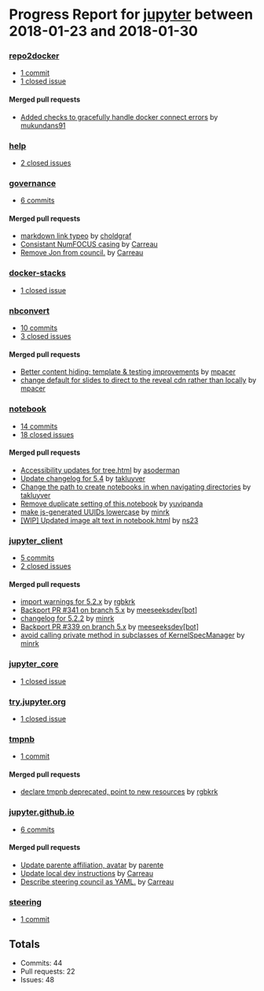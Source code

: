 # Progress Report for [jupyter](https://github.com/jupyter) between 2018-01-23 and 2018-01-30

### [repo2docker](https://github.com/jupyter/repo2docker)
-  [1 commit](https://github.com/jupyter/repo2docker/compare/master@%7B1516694400%7D...master@%7B1517299200%7D)
-  [1 closed issue](https://github.com/jupyter/repo2docker/issues?utf8=%E2%9C%93&q=is%3Aissue%20closed%3A2018-01-23..2018-01-30)

#### Merged pull requests
- [Added checks to gracefully handle docker connect errors](https://github.com/jupyter/repo2docker/pull/189) by [mukundans91](https://github.com/mukundans91)

### [help](https://github.com/jupyter/help)
-  [2 closed issues](https://github.com/jupyter/help/issues?utf8=%E2%9C%93&q=is%3Aissue%20closed%3A2018-01-23..2018-01-30)

### [governance](https://github.com/jupyter/governance)
-  [6 commits](https://github.com/jupyter/governance/compare/master@%7B1516694400%7D...master@%7B1517299200%7D)

#### Merged pull requests
- [markdown link typeo](https://github.com/jupyter/governance/pull/46) by [choldgraf](https://github.com/choldgraf)
- [Consistant NumFOCUS casing](https://github.com/jupyter/governance/pull/45) by [Carreau](https://github.com/Carreau)
- [Remove Jon from council.](https://github.com/jupyter/governance/pull/44) by [Carreau](https://github.com/Carreau)

### [docker-stacks](https://github.com/jupyter/docker-stacks)
-  [1 closed issue](https://github.com/jupyter/docker-stacks/issues?utf8=%E2%9C%93&q=is%3Aissue%20closed%3A2018-01-23..2018-01-30)

### [nbconvert](https://github.com/jupyter/nbconvert)
-  [10 commits](https://github.com/jupyter/nbconvert/compare/master@%7B1516694400%7D...master@%7B1517299200%7D)
-  [3 closed issues](https://github.com/jupyter/nbconvert/issues?utf8=%E2%9C%93&q=is%3Aissue%20closed%3A2018-01-23..2018-01-30)

#### Merged pull requests
- [Better content hiding; template & testing improvements](https://github.com/jupyter/nbconvert/pull/734) by [mpacer](https://github.com/mpacer)
- [change default for slides to direct to the reveal cdn rather than locally](https://github.com/jupyter/nbconvert/pull/732) by [mpacer](https://github.com/mpacer)

### [notebook](https://github.com/jupyter/notebook)
-  [14 commits](https://github.com/jupyter/notebook/compare/master@%7B1516694400%7D...master@%7B1517299200%7D)
-  [18 closed issues](https://github.com/jupyter/notebook/issues?utf8=%E2%9C%93&q=is%3Aissue%20closed%3A2018-01-23..2018-01-30)

#### Merged pull requests
- [Accessibility updates for tree.html](https://github.com/jupyter/notebook/pull/3271) by [asoderman](https://github.com/asoderman)
- [Update changelog for 5.4](https://github.com/jupyter/notebook/pull/3269) by [takluyver](https://github.com/takluyver)
- [Change the path to create notebooks in when navigating directories](https://github.com/jupyter/notebook/pull/3264) by [takluyver](https://github.com/takluyver)
- [Remove duplicate setting of this.notebook](https://github.com/jupyter/notebook/pull/3256) by [yuvipanda](https://github.com/yuvipanda)
- [make js-generated UUIDs lowercase](https://github.com/jupyter/notebook/pull/3243) by [minrk](https://github.com/minrk)
- [[WIP] Updated image alt text in notebook.html](https://github.com/jupyter/notebook/pull/3228) by [ns23](https://github.com/ns23)

### [jupyter_client](https://github.com/jupyter/jupyter_client)
-  [5 commits](https://github.com/jupyter/jupyter_client/compare/master@%7B1516694400%7D...master@%7B1517299200%7D)
-  [2 closed issues](https://github.com/jupyter/jupyter_client/issues?utf8=%E2%9C%93&q=is%3Aissue%20closed%3A2018-01-23..2018-01-30)

#### Merged pull requests
- [import warnings for 5.2.x](https://github.com/jupyter/jupyter_client/pull/343) by [rgbkrk](https://github.com/rgbkrk)
- [Backport PR #341 on branch 5.x](https://github.com/jupyter/jupyter_client/pull/342) by [meeseeksdev[bot]](https://github.com/apps/meeseeksdev)
- [changelog for 5.2.2](https://github.com/jupyter/jupyter_client/pull/341) by [minrk](https://github.com/minrk)
- [Backport PR #339 on branch 5.x](https://github.com/jupyter/jupyter_client/pull/340) by [meeseeksdev[bot]](https://github.com/apps/meeseeksdev)
- [avoid calling private method in subclasses of KernelSpecManager](https://github.com/jupyter/jupyter_client/pull/339) by [minrk](https://github.com/minrk)

### [jupyter_core](https://github.com/jupyter/jupyter_core)
-  [1 closed issue](https://github.com/jupyter/jupyter_core/issues?utf8=%E2%9C%93&q=is%3Aissue%20closed%3A2018-01-23..2018-01-30)

### [try.jupyter.org](https://github.com/jupyter/try.jupyter.org)
-  [1 closed issue](https://github.com/jupyter/try.jupyter.org/issues?utf8=%E2%9C%93&q=is%3Aissue%20closed%3A2018-01-23..2018-01-30)

### [tmpnb](https://github.com/jupyter/tmpnb)
-  [1 commit](https://github.com/jupyter/tmpnb/compare/master@%7B1516694400%7D...master@%7B1517299200%7D)

#### Merged pull requests
- [declare tmpnb deprecated, point to new resources](https://github.com/jupyter/tmpnb/pull/294) by [rgbkrk](https://github.com/rgbkrk)

### [jupyter.github.io](https://github.com/jupyter/jupyter.github.io)
-  [6 commits](https://github.com/jupyter/jupyter.github.io/compare/master@%7B1516694400%7D...master@%7B1517299200%7D)

#### Merged pull requests
- [Update parente affiliation, avatar](https://github.com/jupyter/jupyter.github.io/pull/260) by [parente](https://github.com/parente)
- [Update local dev instructions](https://github.com/jupyter/jupyter.github.io/pull/255) by [Carreau](https://github.com/Carreau)
- [Describe steering council as YAML.](https://github.com/jupyter/jupyter.github.io/pull/254) by [Carreau](https://github.com/Carreau)

### [steering](https://github.com/jupyter/steering)
-  [1 commit](https://github.com/jupyter/steering/compare/master@%7B1516694400%7D...master@%7B1517299200%7D)

## Totals
- Commits: 44
- Pull requests: 22
- Issues: 48
